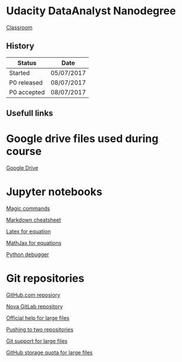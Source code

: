 # Udacity DataAnalyst Nanodegree

[Classroom](https://classroom.udacity.com/nanodegrees/nd002-airbus/parts/2a7da92a-8585-473e-a7c0-c5203eff32e9/modules/317671873575460/lessons/5430778793/concepts/53961386130923)

## History

| Status      | Date       |
| ----------- | ---------- |
| Started     | 05/07/2017 |
| P0 released | 08/07/2017 |
| P0 accepted | 08/07/2017 |

## Usefull links

# Google drive files used during course

[Google Drive](https://drive.google.com/drive/folders/0BxGJLIfLDrGCMVBLYTctVUJTNk0)

# Jupyter notebooks

[Magic commands](http://ipython.readthedocs.io/en/stable/interactive/magics.html)

[Markdown cheatsheet](https://github.com/adam-p/markdown-here/wiki/Markdown-Cheatsheet)

[Latex for equation](http://data-blog.udacity.com/posts/2016/10/latex-primer/)

[MathJax for equations](http://jupyter-notebook.readthedocs.io/en/latest/examples/Notebook/Typesetting%20Equations.html)

[Python debugger](https://docs.python.org/3/library/pdb.html)


# Git repositories

[GitHub.com reposiory](https://github.com/ccampguilhem/Udacity-DataAnalyst)

[Nova GitLab repository](https://gitlab.nova.airbusdefenceandspace.com/cedric.campguilhem/Udacity-DataAnalyst)

[Official help for large files](https://help.github.com/articles/versioning-large-files/)

[Pushing to two repositories](https://stackoverflow.com/questions/14290113/git-pushing-code-to-two-remotes)

[Git support for large files](https://stackoverflow.com/questions/34181356/git-lfs-where-are-the-file-stored-how-to-get-them)

[GitHub storage quota for large files](https://help.github.com/articles/about-storage-and-bandwidth-usage/)


